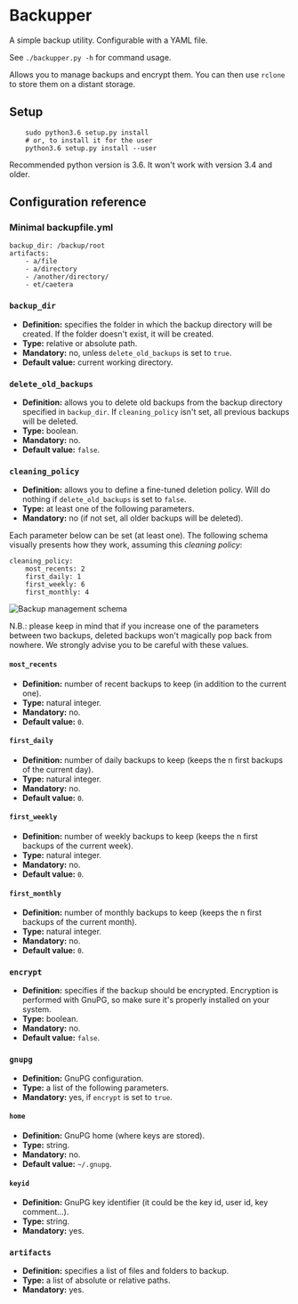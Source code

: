 # Backupper

A simple backup utility. Configurable with a YAML file.

See `./backupper.py -h` for command usage.

Allows you to manage backups and encrypt them. You can then use `rclone` to store them on a distant storage.

## Setup

```
    sudo python3.6 setup.py install
    # or, to install it for the user
    python3.6 setup.py install --user
```

Recommended python version is 3.6. It won't work with version 3.4 and older.

## Configuration reference

### Minimal backupfile.yml

```
backup_dir: /backup/root
artifacts:
    - a/file
    - a/directory
    - /another/directory/
    - et/caetera
```

### `backup_dir`

* **Definition:** specifies the folder in which the backup directory will be created. If the folder doesn't exist, it will be created.
* **Type:** relative or absolute path.
* **Mandatory:** no, unless `delete_old_backups` is set to `true`.
* **Default value:** current working directory.

### `delete_old_backups`

* **Definition:** allows you to delete old backups from the backup directory specified in `backup_dir`. If `cleaning_policy` isn't set, all previous backups will be deleted.
* **Type:** boolean.
* **Mandatory:** no.
* **Default value:** `false`.

### `cleaning_policy`

* **Definition:** allows you to define a fine-tuned deletion policy. Will do nothing if `delete_old_backups` is set to `false`.
* **Type:** at least one of the following parameters.
* **Mandatory:** no (if not set, all older backups will be deleted).

Each parameter below can be set (at least one). The following schema visually presents how they work, assuming this _cleaning policy_:

```
cleaning_policy:
    most_recents: 2
    first_daily: 1
    first_weekly: 6
    first_monthly: 4
```

![Backup management schema](cleaning_policy.png "such design wow")

N.B.: please keep in mind that if you increase one of the parameters between two backups, deleted backups won't magically pop back from nowhere. We strongly advise you to be careful with these values.

#### `most_recents`

* **Definition:** number of recent backups to keep (in addition to the current one).
* **Type:** natural integer.
* **Mandatory:** no.
* **Default value:** `0`.

#### `first_daily`

* **Definition:** number of daily backups to keep (keeps the n first backups of the current day).
* **Type:** natural integer.
* **Mandatory:** no.
* **Default value:** `0`.

#### `first_weekly`

* **Definition:** number of weekly backups to keep (keeps the n first backups of the current week).
* **Type:** natural integer.
* **Mandatory:** no.
* **Default value:** `0`.

#### `first_monthly`

* **Definition:** number of monthly backups to keep (keeps the n first backups of the current month).
* **Type:** natural integer.
* **Mandatory:** no.
* **Default value:** `0`.

### `encrypt`

* **Definition:** specifies if the backup should be encrypted. Encryption is performed with GnuPG, so make sure it's properly installed on your system.
* **Type:** boolean.
* **Mandatory:** no.
* **Default value:** `false`.

### `gnupg`

* **Definition:** GnuPG configuration.
* **Type:** a list of the following parameters.
* **Mandatory:** yes, if `encrypt` is set to `true`.

#### `home`

* **Definition:** GnuPG home (where keys are stored).
* **Type:** string.
* **Mandatory:** no.
* **Default value:** `~/.gnupg`.

#### `keyid`

* **Definition:** GnuPG key identifier (it could be the key id, user id, key comment...).
* **Type:** string.
* **Mandatory:** yes.

### `artifacts`

* **Definition:** specifies a list of files and folders to backup.
* **Type:** a list of absolute or relative paths.
* **Mandatory:** yes.

